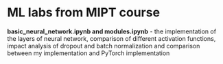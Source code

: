 # ML labs from MIPT course

**basic_neural_network.ipynb and modules.ipynb** - the implementation of the layers of neural network, comparison of different activation functions, 
impact analysis of dropout and batch normalization and comparison between my implementation and PyTorch implementation

